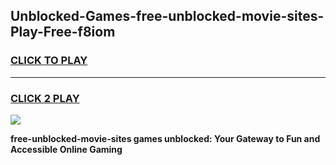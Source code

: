 
## Unblocked-Games-free-unblocked-movie-sites-Play-Free-f8iom
<h3>
<a href="https://premium76.site?title=free-unblocked-movie-sites&ref=23A">CLICK TO PLAY</a></h3>
<hr>

<h3>
<a href="https://premium76.site?title=free-unblocked-movie-sites&ref=23A">CLICK 2 PLAY</a>
  
</h3>

<a href="https://premium76.site?title=free-unblocked-movie-sites&ref=23A"><img src="https://clearcache.store/games.png"></a>


**free-unblocked-movie-sites games unblocked: Your Gateway to Fun and Accessible Online Gaming**
